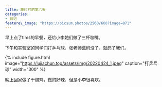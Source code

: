 ```yaml
---
title: 鹿佳莼的第六天
categories:
- 日记
feature\_image: "https://picsum.photos/2560/600?image=871"
---
```


早上点了tims的早餐，还给小李她们做了三杯咖啡。

下午和实验室的同学们打乒乓球，张老师蓝码没了，就鸽了我们。

{% include figure.html image="https://lujiachun.top/assets/img/20220424_1.jpeg" caption="打乒乓球" width="300" %}

晚上回家做了干煸鸡，做的好辣，但是小李很喜欢。




